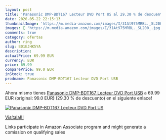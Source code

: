 ```yaml
---
layout: post
title: 'Panasonic DMP-BDT167 Lecteur DVD Port US al 29.30 % de descuento'
date: 2020-05-22 22:15:13
thumbnailImage: 'https://m.media-amazon.com/images/I/31At975MRBL._SL200_.jpg'
images: [ 'https://m.media-amazon.com/images/I/31At975MRBL._SL200_.jpg' ]
comments: true
category: ofertas
author: ring
slug: B01EJHK5YA
description:
actualPrice: 69.99 EUR
currency: EUR
price: 69.99
comparePrice: 99.0 EUR
inStock: true
prodname: Panasonic DMP-BDT167 Lecteur DVD Port USB
---
```


Ahora mismo tienes [Panasonic DMP-BDT167 Lecteur DVD Port USB](https://www.amazon.fr/dp/B01EJHK5YA/?tag=tolees0d-21) a 69.99 EUR (original: 99.0 EUR) (29.30 %  de descuento) en el siguiente enlace!

[![Panasonic DMP-BDT167 Lecteur DVD Port US](https://m.media-amazon.com/images/I/31At975MRBL._SL200_.jpg)](https://www.amazon.fr/dp/B01EJHK5YA/?tag=tolees0d-21)

[Visítala!!!](https://www.amazon.fr/dp/B01EJHK5YA/?tag=tolees0d-21)

Links participate in Amazon Associate program and might generate a comission on qualifying sales
